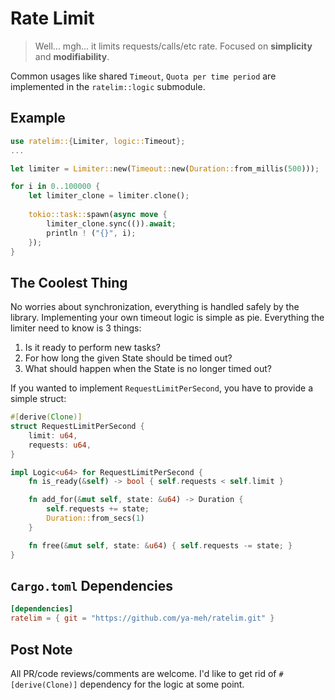 # Rate Limit

> Well... mgh... it limits requests/calls/etc rate. Focused on **simplicity** and **modifiability**.

Common usages like shared `Timeout`, `Quota per time period` are implemented in the `ratelim::logic` submodule.

## Example

```rust
use ratelim::{Limiter, logic::Timeout};
...

let limiter = Limiter::new(Timeout::new(Duration::from_millis(500)));

for i in 0..100000 {
    let limiter_clone = limiter.clone();
    
    tokio::task::spawn(async move {
        limiter_clone.sync(()).await;
        println ! ("{}", i);
    });
}
```

## The Coolest Thing

No worries about synchronization, everything is handled safely by the library. 
Implementing your own timeout logic is simple as pie. Everything the limiter need to know is 3 things:

1. Is it ready to perform new tasks?
2. For how long the given State should be timed out?
3. What should happen when the State is no longer timed out?

If you wanted to implement `RequestLimitPerSecond`, you have to provide a simple struct:

```rust
#[derive(Clone)]
struct RequestLimitPerSecond {
    limit: u64,
    requests: u64,
}

impl Logic<u64> for RequestLimitPerSecond {
    fn is_ready(&self) -> bool { self.requests < self.limit }

    fn add_for(&mut self, state: &u64) -> Duration {
        self.requests += state;
        Duration::from_secs(1)
    }

    fn free(&mut self, state: &u64) { self.requests -= state; }
}
```

## `Cargo.toml` Dependencies

```toml
[dependencies]
ratelim = { git = "https://github.com/ya-meh/ratelim.git" } 
```

## Post Note

All PR/code reviews/comments are welcome. I'd like to get rid of `#[derive(Clone)]` dependency for the logic at some
point.
